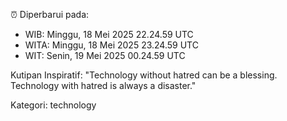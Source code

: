 ⏰ Diperbarui pada:
- WIB: Minggu, 18 Mei 2025 22.24.59 UTC
- WITA: Minggu, 18 Mei 2025 23.24.59 UTC
- WIT: Senin, 19 Mei 2025 00.24.59 UTC

Kutipan Inspiratif:
"Technology without hatred can be a blessing. Technology with hatred is always a disaster."


Kategori: technology

